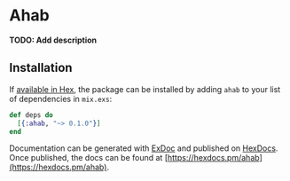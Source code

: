 # Ahab

**TODO: Add description**

## Installation

If [available in Hex](https://hex.pm/docs/publish), the package can be installed
by adding `ahab` to your list of dependencies in `mix.exs`:

```elixir
def deps do
  [{:ahab, "~> 0.1.0"}]
end
```

Documentation can be generated with [ExDoc](https://github.com/elixir-lang/ex_doc)
and published on [HexDocs](https://hexdocs.pm). Once published, the docs can
be found at [https://hexdocs.pm/ahab](https://hexdocs.pm/ahab).

